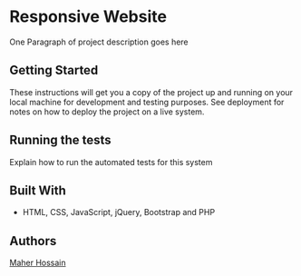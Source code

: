 # Responsive Website

One Paragraph of project description goes here

## Getting Started

These instructions will get you a copy of the project up and running on your local machine for development and testing purposes. See deployment for notes on how to deploy the project on a live system.


## Running the tests

Explain how to run the automated tests for this system


## Built With

* HTML, CSS, JavaScript, jQuery, Bootstrap and PHP




## Authors

[Maher Hossain](https://github.com/maherhossain/)



